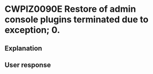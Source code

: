 # CWPIZ0090E Restore of admin console plugins terminated due to exception; 0.

## Explanation

## User response